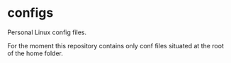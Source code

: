 # configs
Personal Linux config files.

For the moment this repository contains only conf files situated at the root of the home folder.
